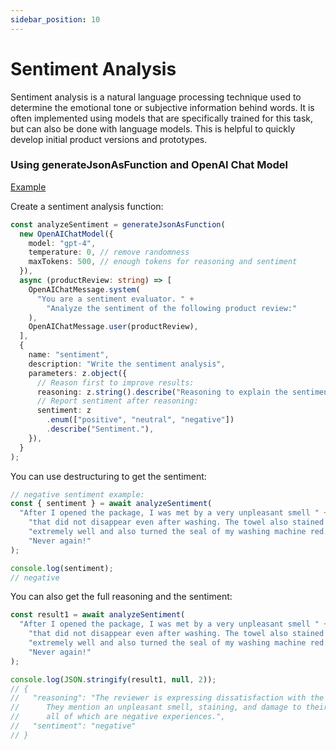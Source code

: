 ```yaml
---
sidebar_position: 10
---
```


# Sentiment Analysis

Sentiment analysis is a natural language processing technique used to determine the emotional tone or subjective information behind words.
It is often implemented using models that are specifically trained for this task, but can also be done with language models.
This is helpful to quickly develop initial product versions and prototypes.

### Using generateJsonAsFunction and OpenAI Chat Model

[Example](https://github.com/lgrammel/ai-utils.js/blob/main/examples/basic/src/recipes/sentiment-analysis.ts)

Create a sentiment analysis function:

```ts
const analyzeSentiment = generateJsonAsFunction(
  new OpenAIChatModel({
    model: "gpt-4",
    temperature: 0, // remove randomness
    maxTokens: 500, // enough tokens for reasoning and sentiment
  }),
  async (productReview: string) => [
    OpenAIChatMessage.system(
      "You are a sentiment evaluator. " +
        "Analyze the sentiment of the following product review:"
    ),
    OpenAIChatMessage.user(productReview),
  ],
  {
    name: "sentiment",
    description: "Write the sentiment analysis",
    parameters: z.object({
      // Reason first to improve results:
      reasoning: z.string().describe("Reasoning to explain the sentiment."),
      // Report sentiment after reasoning:
      sentiment: z
        .enum(["positive", "neutral", "negative"])
        .describe("Sentiment."),
    }),
  }
);
```

You can use destructuring to get the sentiment:

```ts
// negative sentiment example:
const { sentiment } = await analyzeSentiment(
  "After I opened the package, I was met by a very unpleasant smell " +
    "that did not disappear even after washing. The towel also stained " +
    "extremely well and also turned the seal of my washing machine red. " +
    "Never again!"
);

console.log(sentiment);
// negative
```

You can also get the full reasoning and the sentiment:

```ts
const result1 = await analyzeSentiment(
  "After I opened the package, I was met by a very unpleasant smell " +
    "that did not disappear even after washing. The towel also stained " +
    "extremely well and also turned the seal of my washing machine red. " +
    "Never again!"
);

console.log(JSON.stringify(result1, null, 2));
// {
//   "reasoning": "The reviewer is expressing dissatisfaction with the product.
//      They mention an unpleasant smell, staining, and damage to their washing machine,
//      all of which are negative experiences.",
//   "sentiment": "negative"
// }
```
